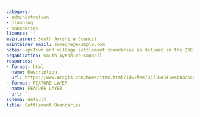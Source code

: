 ```yaml
---
category:
- administration
- planning
- boundaries
license: ''
maintainer: South Ayrshire Council
maintainer_email: someone@example.com
notes: <p>Town and village settlement boundaries as defined in the 2007 LDP</p>
organization: South Ayrshire Council
resources:
- format: html
  name: Description
  url: https://www.arcgis.com/home/item.html?id=2fee7037164841e4b4325cccaef39f45
- format: FEATURE LAYER
  name: FEATURE LAYER
  url: ''
schema: default
title: Settlement Boundaries
---
```

